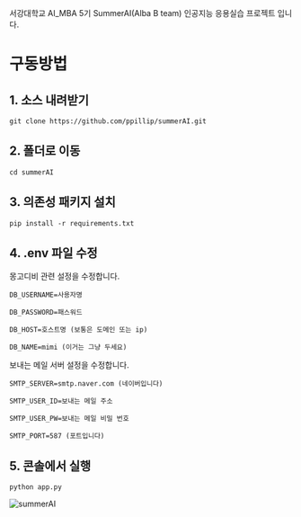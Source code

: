 서강대학교 AI_MBA 5기 SummerAI(Alba B team) 인공지능 응용실습 프로젝트 입니다. 

# 구동방법 

## 1. 소스 내려받기 

    git clone https://github.com/ppillip/summerAI.git

## 2. 폴더로 이동

    cd summerAI

## 3. 의존성 패키지 설치

    pip install -r requirements.txt

## 4. .env 파일 수정 
몽고디비 관련 설정을 수정합니다. 

    DB_USERNAME=사용자명

    DB_PASSWORD=패스워드

    DB_HOST=호스트명 (보통은 도메인 또는 ip) 

    DB_NAME=mimi (이거는 그냥 두세요)

보내는 메일 서버 설정을 수정합니다. 

    SMTP_SERVER=smtp.naver.com (네이버입니다)

    SMTP_USER_ID=보내는 메일 주소

    SMTP_USER_PW=보내는 메일 비밀 번호

    SMTP_PORT=587 (포트입니다)


## 5. 콘솔에서 실행

    python app.py


![summerAI](https://github.com/user-attachments/assets/7b7d0063-4a21-4b15-b446-92587eba3be0)